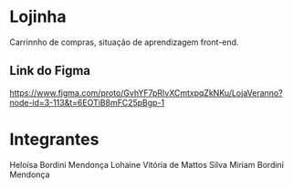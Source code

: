 # Lojinha
Carrinnho de compras, situação de aprendizagem front-end.

## Link do Figma
https://www.figma.com/proto/GvhYF7pRIvXCmtxpqZkNKu/LojaVeranno?node-id=3-113&t=6EOTiB8mFC25pBgp-1

# Integrantes
Heloísa Bordini Mendonça
Lohaine Vitória de Mattos Silva
Miriam Bordini Mendonça
